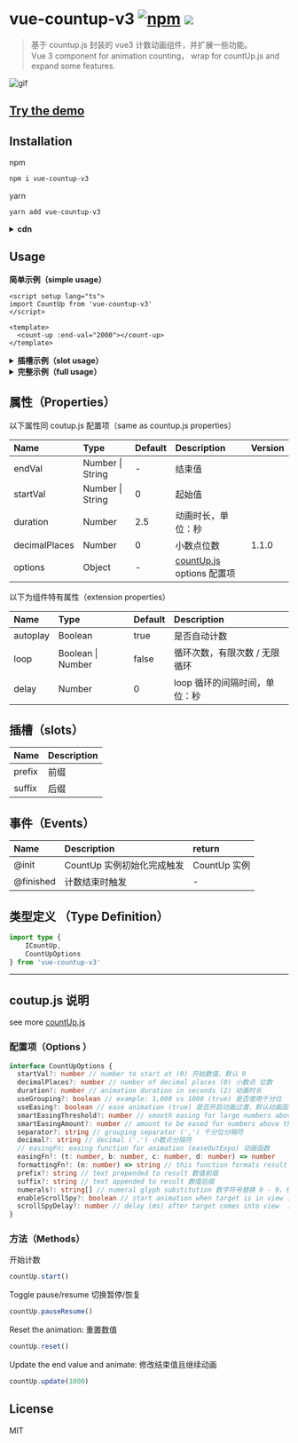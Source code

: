 # vue-countup-v3 [![npm](https://img.shields.io/npm/v/vue-countup-v3?color=green)](https://www.npmjs.com/package/vue-countup-v3) ![](https://img.shields.io/bundlephobia/min/vue-countup-v3)

> 基于 countup.js 封装的 vue3 计数动画组件，并扩展一些功能。    
> Vue 3 component for animation counting， wrap for countUp.js  and expand some features. 

![gif](https://img-blog.csdnimg.cn/b1920b2bf11349bba5cf03fbe1f5e1cf.gif#pic_center)

## [Try the demo](https://jizai1125.github.io/vue-countup-v3/examples/)

## Installation

npm

```bash
npm i vue-countup-v3
```

yarn

```bash
yarn add vue-countup-v3
```

<details>
<summary><strong>cdn</strong></summary>
cdn 方式引入，暴露的全局变量为 VueCountUp

```html
<!DOCTYPE html>
<html lang="en">
  <body>
    <div id="app">
       <count-up :end-val="2000"></count-up>
    </div>

    <script src="https://unpkg.com/vue@latest"></script>
    <script src="https://unpkg.com/vue-countup-v3@latest/dist/vue-countup-v3.iife.js"></script>
    <script>
        const app = Vue.createApp({})
        app.component('CountUp', VueCountUp)
        app.mount('#app')
    </script>
  </body>
</html>
```

</details>

## Usage

**简单示例（simple usage）**

```vue
<script setup lang="ts">
import CountUp from 'vue-countup-v3'
</script>

<template>
  <count-up :end-val="2000"></count-up>
</template>
```

<details>
<summary><strong>插槽示例（slot usage）</strong></summary>
当 prefix / suffix 需要与数值样式区分开时，可使用插槽的方式取代 options 中的 prefix / suffix 配置。

```html
<script setup lang="ts">
  import CountUp from 'vue-countup-v3'
</script>

<template>
  <count-up :end-val="2000">
    <template #prefix>
      <span style="color: orange">prefix</span>
    </template>
    <template #suffix>
      <span style="color: red">prefix</span>
    </template>
  </count-up>
</template>
```

</details>

<details>
<summary><strong>完整示例（full usage）</strong></summary>

```html
<script setup lang="ts">
  import { ref } from 'vue'
  import CountUp from 'vue-countup-v3'
  import type { ICountUp, CountUpOptions } from 'vue-countup-v3'
  
  const endValueRef = ref(2022.22)
  // coutup.js options
  const options: CountUpOptions = {
    separator: '❤️'
    // ...
  }
  let countUp: ICountUp | undefined
  const onInit = (ctx: ICountUp) => {
    console.log('init', ctx)
    countUp = ctx
  }
  const onFinished = () => {
    console.log('finished')
    countUp?.reset()
  }
</script>

<template>
  <count-up 
    :end-val="endValueRef"
    :duration="2.5"
    :decimal-places="2"
    :options="options"
    :loop="2"
    :delay="2"
    @init="onInit"
    @finished="onFinished"></count-up>
</template>
```

</details>

## 属性（Properties）

以下属性同 coutup.js 配置项（same as countup.js properties）

|   Name   |       Type       | Default |                             Description                              | Version |
| :------- | :--------------- | :------ | :------------------------------------------------------------------- | :------- |
|  endVal  | Number \| String |    -    |                                结束值                                |  |
| startVal | Number \| String |    0    |                                起始值                                |  |
| duration |      Number      |   2.5   |                          动画时长，单位：秒                          |  |
| decimalPlaces |      Number      |   0   |                          小数点位数                          | 1.1.0 |
| options  |      Object      |    -    | [countUp.js](https://github.com/inorganik/countUp.js) options 配置项 |  |

以下为组件特有属性（extension properties）

| Name     | Type              | Default | Description                   |
| :------- | :---------------- | :------ | :---------------------------- |
| autoplay | Boolean           | true    | 是否自动计数                  |
| loop     | Boolean \| Number | false   | 循环次数，有限次数 / 无限循环 |
| delay    | Number            | 0       | loop 循环的间隔时间，单位：秒 |

## 插槽（slots）

| Name   | Description |
| :----- | :---------- |
| prefix | 前缀        |
| suffix | 后缀        |

## 事件（Events）

| Name      | Description                | return       |
| :-------- | :------------------------- | :----------- |
| @init     | CountUp 实例初始化完成触发 | CountUp 实例 |
| @finished | 计数结束时触发             | -            |

## 类型定义 （Type Definition）

```ts
import type {
    ICountUp,
    CountUpOptions
} from 'vue-countup-v3'
```



---



## coutup.js 说明

see more [countUp.js](https://github.com/inorganik/countUp.js)

### 配置项（**Options** ）

```typescript
interface CountUpOptions {
  startVal?: number // number to start at (0) 开始数值，默认 0
  decimalPlaces?: number // number of decimal places (0) 小数点 位数
  duration?: number // animation duration in seconds (2) 动画时长
  useGrouping?: boolean // example: 1,000 vs 1000 (true) 是否使用千分位
  useEasing?: boolean // ease animation (true) 是否开启动画过渡，默认动画函数为easeOutExpo 
  smartEasingThreshold?: number // smooth easing for large numbers above this if useEasing (999)
  smartEasingAmount?: number // amount to be eased for numbers above threshold (333)
  separator?: string // grouping separator (',') 千分位分隔符
  decimal?: string // decimal ('.') 小数点分隔符
  // easingFn: easing function for animation (easeOutExpo) 动画函数
  easingFn?: (t: number, b: number, c: number, d: number) => number
  formattingFn?: (n: number) => string // this function formats result 格式化结果
  prefix?: string // text prepended to result 数值前缀
  suffix?: string // text appended to result 数值后缀
  numerals?: string[] // numeral glyph substitution 数字符号替换 0 - 9，例如替换为 [a,b,c,d,e,f,g,h,i,j]
  enableScrollSpy?: boolean // start animation when target is in view 在可视范围内才开始动画
  scrollSpyDelay?: number // delay (ms) after target comes into view  目标进入可视范围内后的延迟时间(毫秒)
}
```

### **方法（Methods）**

开始计数

```js
countUp.start()
```

Toggle pause/resume 切换暂停/恢复

```js
countUp.pauseResume()
```

Reset the animation: 重置数值

```js
countUp.reset()
```

Update the end value and animate: 修改结束值且继续动画

```js
countUp.update(1000)
```

## License

MIT

